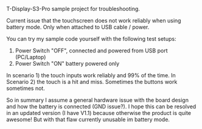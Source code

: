 T-Display-S3-Pro sample project for troubleshooting.

Current issue that the touchscreen does not work reliably when using battery mode. Only when attached to USB cable / power.

You can try my sample code yourself with the following test setups:

1) Power Switch "OFF", connected and powered from USB port (PC/Laptop)
2) Power Switch "ON" battery powered only
   
In scenario 1) the touch inputs work reliably and 99% of the time. In Scenario 2) the touch is a hit and miss. Sometimes the buttons work sometimes not.

So in summary I assume a general hardware issue with the board design and how the battery is connected (GND issue?). I hope this can be resolved in an updated version (I have V1.1) because otherwise the product is quite awesome! But with that flaw currently unusable im battery mode.
